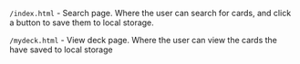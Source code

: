 `/index.html` - Search page. Where the user can search for cards, and click a button to save them to local storage.

`/mydeck.html` - View deck page. Where the user can view the cards the have saved to local storage